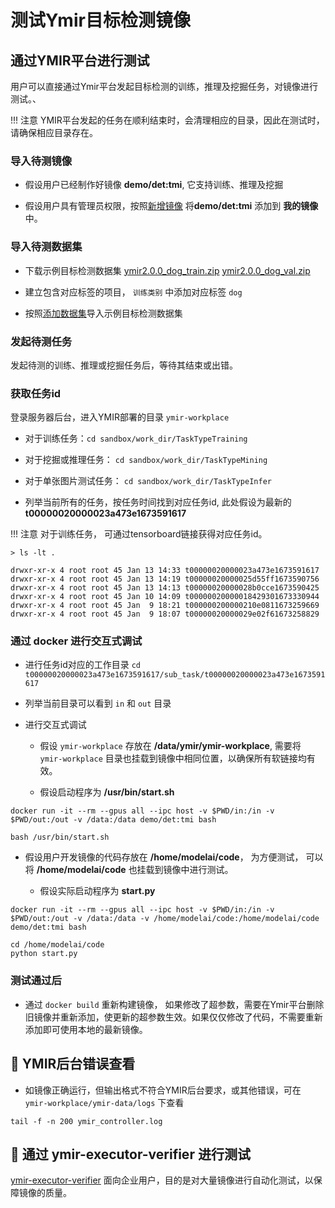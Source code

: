# 测试Ymir目标检测镜像

## 通过YMIR平台进行测试

用户可以直接通过Ymir平台发起目标检测的训练，推理及挖掘任务，对镜像进行测试。、

!!! 注意
    YMIR平台发起的任务在顺利结束时，会清理相应的目录，因此在测试时，请确保相应目录存在。

### 导入待测镜像

- 假设用户已经制作好镜像 **demo/det:tmi**, 它支持训练、推理及挖掘

- 假设用户具有管理员权限，按照[新增镜像](https://github.com/IndustryEssentials/ymir/wiki/%E6%93%8D%E4%BD%9C%E8%AF%B4%E6%98%8E#%E6%96%B0%E5%A2%9E%E9%95%9C%E5%83%8F) 将**demo/det:tmi** 添加到 **我的镜像** 中。

### 导入待测数据集

- 下载示例目标检测数据集 [ymir2.0.0_dog_train.zip](https://github.com/modelai/ymir-executor-fork/releases/download/dataset-ymir2.0.0/ymir2.0.0_dog_train.zip)  [ymir2.0.0_dog_val.zip](https://github.com/modelai/ymir-executor-fork/releases/download/dataset-ymir2.0.0/ymir2.0.0_dog_val.zip)

- 建立包含对应标签的项目， `训练类别` 中添加对应标签 `dog`

- 按照[添加数据集](https://github.com/IndustryEssentials/ymir/wiki/%E6%93%8D%E4%BD%9C%E8%AF%B4%E6%98%8E#%E6%B7%BB%E5%8A%A0%E6%95%B0%E6%8D%AE%E9%9B%86)导入示例目标检测数据集

### 发起待测任务

发起待测的训练、推理或挖掘任务后，等待其结束或出错。

### 获取任务id

登录服务器后台，进入YMIR部署的目录 `ymir-workplace`

- 对于训练任务：`cd sandbox/work_dir/TaskTypeTraining`

- 对于挖掘或推理任务： `cd sandbox/work_dir/TaskTypeMining`

- 对于单张图片测试任务： `cd sandbox/work_dir/TaskTypeInfer`

- 列举当前所有的任务，按任务时间找到对应任务id, 此处假设为最新的 **t00000020000023a473e1673591617**

!!! 注意
    对于训练任务， 可通过tensorboard链接获得对应任务id。

```
> ls -lt .

drwxr-xr-x 4 root root 45 Jan 13 14:33 t00000020000023a473e1673591617
drwxr-xr-x 4 root root 45 Jan 13 14:19 t00000020000025d55ff1673590756
drwxr-xr-x 4 root root 45 Jan 13 14:13 t00000020000028b0cce1673590425
drwxr-xr-x 4 root root 45 Jan 10 14:09 t00000020000018429301673330944
drwxr-xr-x 4 root root 45 Jan  9 18:21 t000000200000210e0811673259669
drwxr-xr-x 4 root root 45 Jan  9 18:07 t00000020000029e02f61673258829
```

### 通过 docker 进行交互式调试

- 进行任务id对应的工作目录 `cd t00000020000023a473e1673591617/sub_task/t00000020000023a473e1673591617`

- 列举当前目录可以看到 `in` 和 `out` 目录

- 进行交互式调试

    - 假设 `ymir-workplace` 存放在 **/data/ymir/ymir-workplace**, 需要将 `ymir-workplace` 目录也挂载到镜像中相同位置，以确保所有软链接均有效。

    - 假设启动程序为 **/usr/bin/start.sh**

```
docker run -it --rm --gpus all --ipc host -v $PWD/in:/in -v $PWD/out:/out -v /data:/data demo/det:tmi bash

bash /usr/bin/start.sh
```

- 假设用户开发镜像的代码存放在 **/home/modelai/code**， 为方便测试， 可以将 **/home/modelai/code** 也挂载到镜像中进行测试。

    - 假设实际启动程序为 **start.py**

```
docker run -it --rm --gpus all --ipc host -v $PWD/in:/in -v $PWD/out:/out -v /data:/data -v /home/modelai/code:/home/modelai/code demo/det:tmi bash

cd /home/modelai/code
python start.py
```

### 测试通过后

- 通过 `docker build` 重新构建镜像， 如果修改了超参数，需要在Ymir平台删除旧镜像并重新添加，使更新的超参数生效。如果仅仅修改了代码，不需要重新添加即可使用本地的最新镜像。


## 💫 YMIR后台错误查看

- 如镜像正确运行，但输出格式不符合YMIR后台要求，或其他错误，可在 `ymir-workplace/ymir-data/logs` 下查看

```
tail -f -n 200 ymir_controller.log
```

## 💫 通过 ymir-executor-verifier 进行测试

[ymir-executor-verifier](https://github.com/modelai/ymir-executor-verifier) 面向企业用户，目的是对大量镜像进行自动化测试，以保障镜像的质量。

